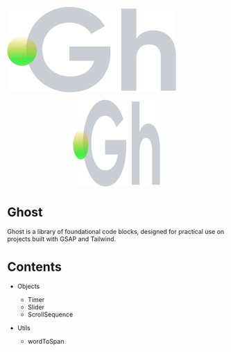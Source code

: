 ![Ghost Logo](https://github.com/terrainagency/ghost/blob/main/assets/logo.svg)

<p align="center">
  <img width="200" height="200" src="https://github.com/terrainagency/ghost/blob/main/assets/logo.svg">
</p>

# Ghost
Ghost is a library of foundational code blocks, designed for practical use on projects built with GSAP and Tailwind.

# Contents
* Objects
    * Timer
    * Slider
    * ScrollSequence

* Utils
    * wordToSpan